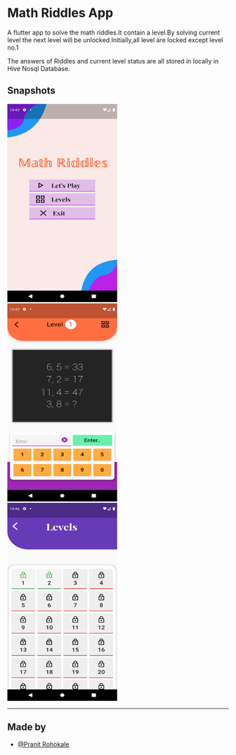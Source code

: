 
# Math Riddles App

A flutter app to solve the math riddles.It contain a level.By solving current level the next level will be unlocked.Initially,all level are locked except level no.1

The answers of Riddles and current level status are all stored in locally in Hive Nosql Database.

## Snapshots

<img src="https://github.com/PranitRohokale/Math-Riddle-App/blob/main/images/home.png"  width="250" height="450" /> &nbsp;  &nbsp;<img src="https://github.com/PranitRohokale/Math-Riddle-App/blob/main/images/quiz.png"  width="250" height="450" /> &nbsp; &nbsp; <img src="https://github.com/PranitRohokale/Math-Riddle-App/blob/main/images/levels.png"  width="250" height="450" />
<hr>

## Made by

- [@Pranit Rohokale](https://github.com/PranitRohokale)

  
